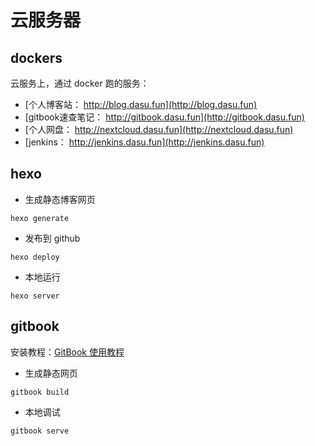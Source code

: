 # 云服务器

## dockers

云服务上，通过 docker 跑的服务：

- [个人博客站： http://blog.dasu.fun](http://blog.dasu.fun)
- [gitbook速查笔记： http://gitbook.dasu.fun](http://gitbook.dasu.fun)
- [个人网盘： http://nextcloud.dasu.fun](http://nextcloud.dasu.fun)
- [jenkins： http://jenkins.dasu.fun](http://jenkins.dasu.fun)

## hexo

- 生成静态博客网页

```shell
hexo generate
```

- 发布到 github

```shell
hexo deploy
```

- 本地运行

```shell
hexo server
```

## gitbook

安装教程：[GitBook 使用教程](https://www.jianshu.com/p/421cc442f06c)

- 生成静态网页

```shell
gitbook build
```

- 本地调试

```shell
gitbook serve
```

